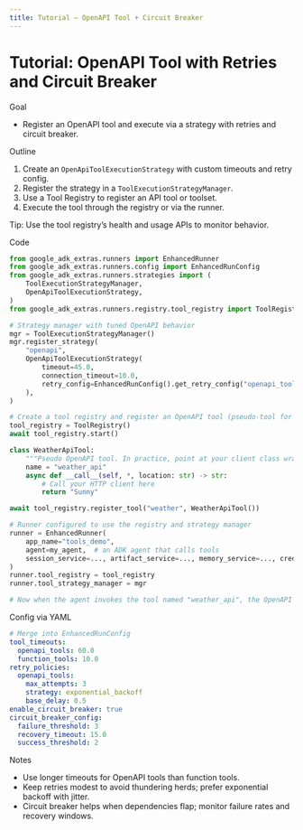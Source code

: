 ```yaml
---
title: Tutorial — OpenAPI Tool + Circuit Breaker
---
```


# Tutorial: OpenAPI Tool with Retries and Circuit Breaker

Goal

- Register an OpenAPI tool and execute via a strategy with retries and circuit breaker.

Outline

1) Create an `OpenApiToolExecutionStrategy` with custom timeouts and retry config.
2) Register the strategy in a `ToolExecutionStrategyManager`.
3) Use a Tool Registry to register an API tool or toolset.
4) Execute the tool through the registry or via the runner.

Tip: Use the tool registry’s health and usage APIs to monitor behavior.

Code

```python
from google_adk_extras.runners import EnhancedRunner
from google_adk_extras.runners.config import EnhancedRunConfig
from google_adk_extras.runners.strategies import (
    ToolExecutionStrategyManager,
    OpenApiToolExecutionStrategy,
)
from google_adk_extras.runners.registry.tool_registry import ToolRegistry

# Strategy manager with tuned OpenAPI behavior
mgr = ToolExecutionStrategyManager()
mgr.register_strategy(
    "openapi",
    OpenApiToolExecutionStrategy(
        timeout=45.0,
        connection_timeout=10.0,
        retry_config=EnhancedRunConfig().get_retry_config("openapi_tools"),
    ),
)

# Create a tool registry and register an OpenAPI tool (pseudo-tool for illustration)
tool_registry = ToolRegistry()
await tool_registry.start()

class WeatherApiTool:
    """Pseudo OpenAPI tool. In practice, point at your client class wrapping an OpenAPI spec."""
    name = "weather_api"
    async def __call__(self, *, location: str) -> str:
        # Call your HTTP client here
        return "Sunny"

await tool_registry.register_tool("weather", WeatherApiTool())

# Runner configured to use the registry and strategy manager
runner = EnhancedRunner(
    app_name="tools_demo",
    agent=my_agent,  # an ADK agent that calls tools
    session_service=..., artifact_service=..., memory_service=..., credential_service=...,
)
runner.tool_registry = tool_registry
runner.tool_strategy_manager = mgr

# Now when the agent invokes the tool named "weather_api", the OpenAPI strategy applies
```

Config via YAML

```yaml
# Merge into EnhancedRunConfig
tool_timeouts:
  openapi_tools: 60.0
  function_tools: 10.0
retry_policies:
  openapi_tools:
    max_attempts: 3
    strategy: exponential_backoff
    base_delay: 0.5
enable_circuit_breaker: true
circuit_breaker_config:
  failure_threshold: 3
  recovery_timeout: 15.0
  success_threshold: 2
```

Notes

- Use longer timeouts for OpenAPI tools than function tools.
- Keep retries modest to avoid thundering herds; prefer exponential backoff with jitter.
- Circuit breaker helps when dependencies flap; monitor failure rates and recovery windows.
